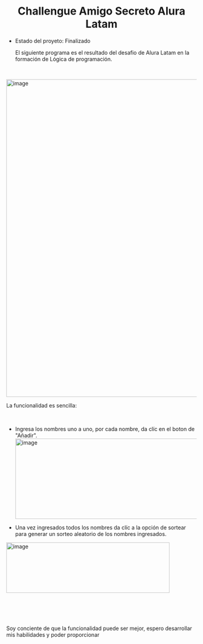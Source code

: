 <h1 align="center">Challengue Amigo Secreto Alura Latam</h1>

- Estado del proyeto: Finalizado

  <p>El siguiente programa es el resultado del desafio de Alura Latam en la formación de Lógica de programación.</p><br>
<img width="1537" height="838" alt="image" src="https://github.com/user-attachments/assets/478c39d3-912d-4439-9f22-ca08e40bdc17" />


  <p>La funcionalidad es sencilla:</p><br>
  
  - Ingresa los nombres uno a uno, por cada nombre, da clíc en el boton de "Añadir".
    <img align="center" width="810" height="212" alt="image" src="https://github.com/user-attachments/assets/cc067412-de62-4167-b460-744e1161efbe" />

  
  - Una vez ingresados todos los nombres da clíc a la opción de sortear para generar un sorteo aleatorio de los nombres ingresados.
<img align="center" width="432" height="133" alt="image" src="https://github.com/user-attachments/assets/2fb3dfd0-5712-4e38-939f-375b9ba550c1" />
<br>
<br>
<br>
<br>
<br>
<br>
Soy conciente de que la funcionalidad puede ser mejor, espero desarrollar mis habilidades y poder proporcionar 
